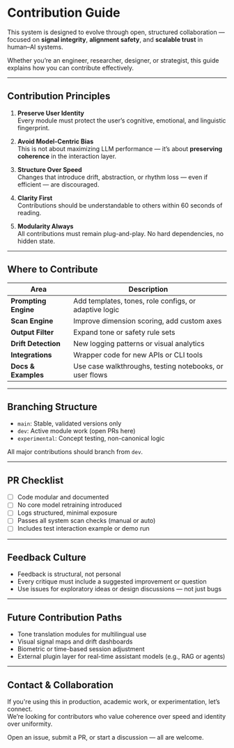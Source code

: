 # Contribution Guide

This system is designed to evolve through open, structured collaboration — focused on **signal integrity**, **alignment safety**, and **scalable trust** in human–AI systems.

Whether you’re an engineer, researcher, designer, or strategist, this guide explains how you can contribute effectively.

---

## Contribution Principles

1. **Preserve User Identity**  
   Every module must protect the user’s cognitive, emotional, and linguistic fingerprint.

2. **Avoid Model-Centric Bias**  
   This is not about maximizing LLM performance — it’s about **preserving coherence** in the interaction layer.

3. **Structure Over Speed**  
   Changes that introduce drift, abstraction, or rhythm loss — even if efficient — are discouraged.

4. **Clarity First**  
   Contributions should be understandable to others within 60 seconds of reading.

5. **Modularity Always**  
   All contributions must remain plug-and-play. No hard dependencies, no hidden state.

---

## Where to Contribute

| Area                | Description |
|---------------------|-------------|
| **Prompting Engine** | Add templates, tones, role configs, or adaptive logic |
| **Scan Engine**      | Improve dimension scoring, add custom axes |
| **Output Filter**    | Expand tone or safety rule sets |
| **Drift Detection**  | New logging patterns or visual analytics |
| **Integrations**     | Wrapper code for new APIs or CLI tools |
| **Docs & Examples**  | Use case walkthroughs, testing notebooks, or user flows |

---

## Branching Structure

- `main`: Stable, validated versions only  
- `dev`: Active module work (open PRs here)  
- `experimental`: Concept testing, non-canonical logic  

All major contributions should branch from `dev`.

---

## PR Checklist

- [ ] Code modular and documented  
- [ ] No core model retraining introduced  
- [ ] Logs structured, minimal exposure  
- [ ] Passes all system scan checks (manual or auto)  
- [ ] Includes test interaction example or demo run  

---

## Feedback Culture

- Feedback is structural, not personal  
- Every critique must include a suggested improvement or question  
- Use issues for exploratory ideas or design discussions — not just bugs

---

## Future Contribution Paths

- Tone translation modules for multilingual use  
- Visual signal maps and drift dashboards  
- Biometric or time-based session adjustment  
- External plugin layer for real-time assistant models (e.g., RAG or agents)

---

## Contact & Collaboration

If you're using this in production, academic work, or experimentation, let’s connect.  
We’re looking for contributors who value coherence over speed and identity over uniformity.

Open an issue, submit a PR, or start a discussion — all are welcome.
